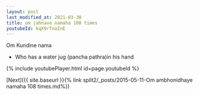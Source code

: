 ```yaml
---
layout: post
last_modified_at: 2021-03-30
title: om jahnave namaha 108 times
youtubeId: kqX9rTnoInE
---
```

 
 
Om Kundine nama 
 
 -  Who has a water jug (pancha pathra)in his hand 
 
  
 
  
 
 
 
 
 
 


{% include youtubePlayer.html id=page.youtubeId %}
 
[Next]({{ site.baseurl }}{% link  split2/_posts/2015-05-11-Om ambhonidhaye namaha 108 times.md%})
 
